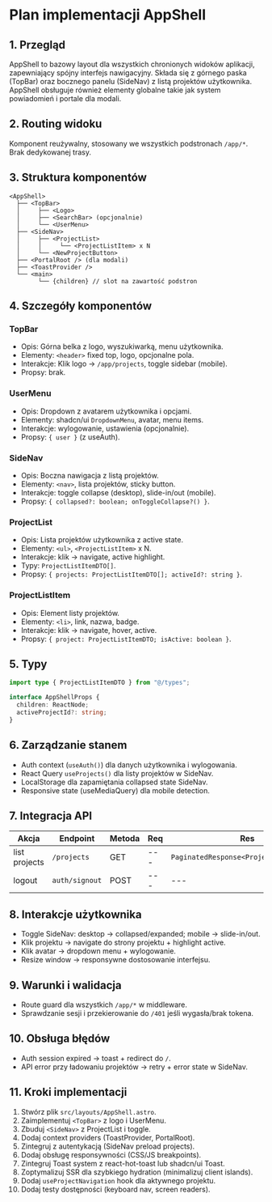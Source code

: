 # Plan implementacji AppShell

## 1. Przegląd

AppShell to bazowy layout dla wszystkich chronionych widoków aplikacji, zapewniający spójny interfejs nawigacyjny. Składa się z górnego paska (TopBar) oraz bocznego panelu (SideNav) z listą projektów użytkownika. AppShell obsługuje również elementy globalne takie jak system powiadomień i portale dla modali.

## 2. Routing widoku

Komponent reużywalny, stosowany we wszystkich podstronach `/app/*`. Brak dedykowanej trasy.

## 3. Struktura komponentów

```
<AppShell>
  ├── <TopBar>
  │     ├── <Logo>
  │     ├── <SearchBar> (opcjonalnie)
  │     └── <UserMenu>
  ├── <SideNav>
  │     ├── <ProjectList>
  │     │     └── <ProjectListItem> x N
  │     └── <NewProjectButton>
  ├── <PortalRoot /> (dla modali)
  ├── <ToastProvider />
  └── <main>
        └── {children} // slot na zawartość podstron
```

## 4. Szczegóły komponentów

### TopBar

- Opis: Górna belka z logo, wyszukiwarką, menu użytkownika.
- Elementy: `<header>` fixed top, logo, opcjonalne pola.
- Interakcje: Klik logo → `/app/projects`, toggle sidebar (mobile).
- Propsy: brak.

### UserMenu

- Opis: Dropdown z avatarem użytkownika i opcjami.
- Elementy: shadcn/ui `DropdownMenu`, avatar, menu items.
- Interakcje: wylogowanie, ustawienia (opcjonalnie).
- Propsy: `{ user }` (z useAuth).

### SideNav

- Opis: Boczna nawigacja z listą projektów.
- Elementy: `<nav>`, lista projektów, sticky button.
- Interakcje: toggle collapse (desktop), slide-in/out (mobile).
- Propsy: `{ collapsed?: boolean; onToggleCollapse?() }`.

### ProjectList

- Opis: Lista projektów użytkownika z active state.
- Elementy: `<ul>`, `<ProjectListItem>` x N.
- Interakcje: klik → navigate, active highlight.
- Typy: `ProjectListItemDTO[]`.
- Propsy: `{ projects: ProjectListItemDTO[]; activeId?: string }`.

### ProjectListItem

- Opis: Element listy projektów.
- Elementy: `<li>`, link, nazwa, badge.
- Interakcje: klik → navigate, hover, active.
- Propsy: `{ project: ProjectListItemDTO; isActive: boolean }`.

## 5. Typy

```ts
import type { ProjectListItemDTO } from "@/types";

interface AppShellProps {
  children: ReactNode;
  activeProjectId?: string;
}
```

## 6. Zarządzanie stanem

- Auth context (`useAuth()`) dla danych użytkownika i wylogowania.
- React Query `useProjects()` dla listy projektów w SideNav.
- LocalStorage dla zapamiętania collapsed state SideNav.
- Responsive state (useMediaQuery) dla mobile detection.

## 7. Integracja API

| Akcja         | Endpoint       | Metoda | Req | Res                                     |
| ------------- | -------------- | ------ | --- | --------------------------------------- |
| list projects | `/projects`    | GET    | --- | `PaginatedResponse<ProjectListItemDTO>` |
| logout        | `auth/signout` | POST   | --- | ---                                     |

## 8. Interakcje użytkownika

- Toggle SideNav: desktop → collapsed/expanded; mobile → slide-in/out.
- Klik projektu → navigate do strony projektu + highlight active.
- Klik avatar → dropdown menu + wylogowanie.
- Resize window → responsywne dostosowanie interfejsu.

## 9. Warunki i walidacja

- Route guard dla wszystkich `/app/*` w middleware.
- Sprawdzanie sesji i przekierowanie do `/401` jeśli wygasła/brak tokena.

## 10. Obsługa błędów

- Auth session expired → toast + redirect do `/`.
- API error przy ładowaniu projektów → retry + error state w SideNav.

## 11. Kroki implementacji

1. Stwórz plik `src/layouts/AppShell.astro`.
2. Zaimplementuj `<TopBar>` z logo i UserMenu.
3. Zbuduj `<SideNav>` z ProjectList i toggle.
4. Dodaj context providers (ToastProvider, PortalRoot).
5. Zintegruj z autentykacją (SideNav preload projects).
6. Dodaj obsługę responsywności (CSS/JS breakpoints).
7. Zintegruj Toast system z react-hot-toast lub shadcn/ui Toast.
8. Zoptymalizuj SSR dla szybkiego hydration (minimalizuj client islands).
9. Dodaj `useProjectNavigation` hook dla aktywnego projektu.
10. Dodaj testy dostępności (keyboard nav, screen readers).
